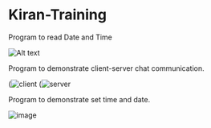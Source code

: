# Kiran-Training
Program to read Date and Time

![Alt text](https://github.com/Kirankumar-m-training/Kiran-Training/assets/136049999/069f8628-9776-4558-8017-36bfb89e806a "Program to read date and time")

Program to demonstrate client-server chat communication.

(![client](https://github.com/Kirankumar-m-training/Kiran-Training/assets/136049999/e4bdea8d-f21d-4e73-a2be-25c486b3e96f)
(![server](https://github.com/Kirankumar-m-training/Kiran-Training/assets/136049999/4d812b5d-4df0-4340-bf38-022688989927)

Program to demonstrate set time and date.

![image](https://github.com/Kirankumar-m-training/Kiran-Training/assets/136049999/6022141b-e9f8-4c07-a068-f40e4b7df7c6)


